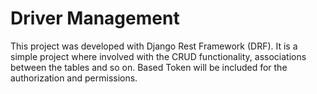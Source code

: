 # Driver Management

This project was developed with Django Rest Framework (DRF). It is a simple project where involved with the CRUD functionality, associations between the tables and so on. Based Token will be included for the authorization and permissions.

